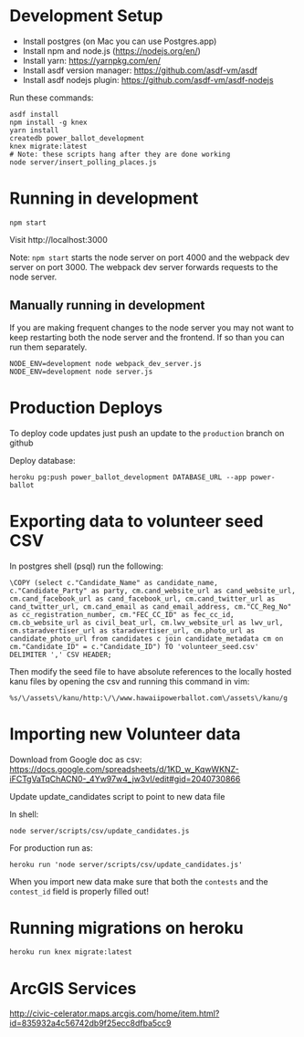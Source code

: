 # Development Setup

* Install postgres (on Mac you can use Postgres.app)
* Install npm and node.js (https://nodejs.org/en/)
* Install yarn: https://yarnpkg.com/en/
* Install asdf version manager: https://github.com/asdf-vm/asdf
* Install asdf nodejs plugin: https://github.com/asdf-vm/asdf-nodejs

Run these commands:

    asdf install
    npm install -g knex
    yarn install
    createdb power_ballot_development
    knex migrate:latest
    # Note: these scripts hang after they are done working
    node server/insert_polling_places.js

# Running in development

    npm start

Visit http://localhost:3000

Note: `npm start` starts the node server on port 4000 and the webpack dev server
on port 3000. The webpack dev server forwards requests to the node server.

## Manually running in development

If you are making frequent changes to the node server you may not want to keep restarting both the node server and the frontend. If so than you can run them separately.

    NODE_ENV=development node webpack_dev_server.js
    NODE_ENV=development node server.js

# Production Deploys

To deploy code updates just push an update to the `production` branch on github

Deploy database:

    heroku pg:push power_ballot_development DATABASE_URL --app power-ballot

# Exporting data to volunteer seed CSV

In postgres shell (psql) run the following:

    \COPY (select c."Candidate_Name" as candidate_name, c."Candidate_Party" as party, cm.cand_website_url as cand_website_url, cm.cand_facebook_url as cand_facebook_url, cm.cand_twitter_url as cand_twitter_url, cm.cand_email as cand_email_address, cm."CC_Reg_No" as cc_registration_number, cm."FEC_CC_ID" as fec_cc_id, cm.cb_website_url as civil_beat_url, cm.lwv_website_url as lwv_url, cm.staradvertiser_url as staradvertiser_url, cm.photo_url as candidate_photo_url from candidates c join candidate_metadata cm on cm."Candidate_ID" = c."Candidate_ID") TO 'volunteer_seed.csv' DELIMITER ',' CSV HEADER;

Then modify the seed file to have absolute references to the locally hosted kanu files by opening the csv and running this command in vim:

    %s/\/assets\/kanu/http:\/\/www.hawaiipowerballot.com\/assets\/kanu/g

# Importing new Volunteer data

Download from Google doc as csv: https://docs.google.com/spreadsheets/d/1KD_w_KqwWKNZ-iFCTgVaTqChACN0-_4Yw97w4_jw3vI/edit#gid=2040730866

Update update_candidates script to point to new data file

In shell:

    node server/scripts/csv/update_candidates.js

For production run as:

    heroku run 'node server/scripts/csv/update_candidates.js'

When you import new data make sure that both the `contests` and the `contest_id` field is properly filled out!

# Running migrations on heroku

    heroku run knex migrate:latest

# ArcGIS Services

http://civic-celerator.maps.arcgis.com/home/item.html?id=835932a4c56742db9f25ecc8dfba5cc9
